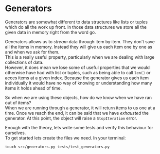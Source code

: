 # Generators

Generators are somewhat different to data structures like lists or tuples which do all the work up front. In those data structures we store all the given data in memory right from the word go.

Generators allows us to _stream_ data through item by item. They don't save all the items in memory. Instead they will give us each item one by one as and when we ask for them.\
This is a really useful property, particularly when we are dealing with large collections of data.\
However, it does mean we lose some of useful properties that we would otherwise have had with list or tuples, such as being able to call `len()` or acces items at a given index. Because the generator gives us each item individually it would have no way of knowing or understanding how many items it holds ahead of time.

So when we are using these objects, how do we know when we have ran out of items?\
When we are running through a generator, it will return items to us one at a time. Once we reach the end, it can be said that we have _exhausted_ the generator. At this point, the object will raise a `StopIteration` error.

Enough with the theory, lets write some tests and verify this behaviour for ourselves.\
To get started lets create the files we need. In your terminal:

```
touch src/generators.py tests/test_generators.py
```




